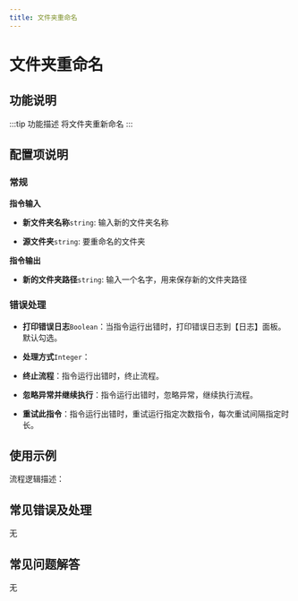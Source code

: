 ```yaml
---
title: 文件夹重命名
---
```


# 文件夹重命名

## 功能说明

:::tip 功能描述
将文件夹重新命名
:::

## 配置项说明

### 常规

**指令输入**

- **新文件夹名称**`string`: 输入新的文件夹名称

- **源文件夹**`string`: 要重命名的文件夹


**指令输出**

- **新的文件夹路径**`string`: 输入一个名字，用来保存新的文件夹路径

### 错误处理

- **打印错误日志**`Boolean`：当指令运行出错时，打印错误日志到【日志】面板。默认勾选。

- **处理方式**`Integer`：

 - **终止流程**：指令运行出错时，终止流程。

 - **忽略异常并继续执行**：指令运行出错时，忽略异常，继续执行流程。

 - **重试此指令**：指令运行出错时，重试运行指定次数指令，每次重试间隔指定时长。

## 使用示例

流程逻辑描述：

## 常见错误及处理

无

## 常见问题解答

无

